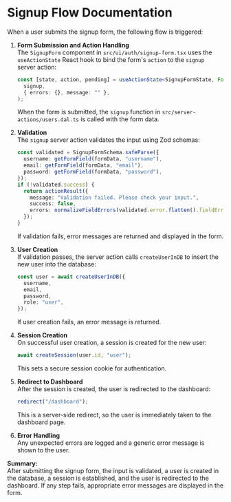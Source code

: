 # Signup Flow Documentation

When a user submits the signup form, the following flow is triggered:

1. **Form Submission and Action Handling**  
   The `SignupForm` component in `src/ui/auth/signup-form.tsx` uses the `useActionState` React hook to bind the form's `action` to the `signup` server action:

   ```typescript
   const [state, action, pending] = useActionState<SignupFormState, FormData>(
     signup,
     { errors: {}, message: "" },
   );
   ```

   When the form is submitted, the `signup` function in `src/server-actions/users.dal.ts` is called with the form data.

2. **Validation**  
   The `signup` server action validates the input using Zod schemas:

   ```typescript
   const validated = SignupFormSchema.safeParse({
     username: getFormField(formData, "username"),
     email: getFormField(formData, "email"),
     password: getFormField(formData, "password"),
   });
   if (!validated.success) {
     return actionResult({
       message: "Validation failed. Please check your input.",
       success: false,
       errors: normalizeFieldErrors(validated.error.flatten().fieldErrors),
     });
   }
   ```

   If validation fails, error messages are returned and displayed in the form.

3. **User Creation**  
   If validation passes, the server action calls `createUserInDB` to insert the new user into the database:

   ```typescript
   const user = await createUserInDB({
     username,
     email,
     password,
     role: "user",
   });
   ```

   If user creation fails, an error message is returned.

4. **Session Creation**  
   On successful user creation, a session is created for the new user:

   ```typescript
   await createSession(user.id, "user");
   ```

   This sets a secure session cookie for authentication.

5. **Redirect to Dashboard**  
   After the session is created, the user is redirected to the dashboard:

   ```typescript
   redirect("/dashboard");
   ```

   This is a server-side redirect, so the user is immediately taken to the dashboard page.

6. **Error Handling**  
   Any unexpected errors are logged and a generic error message is shown to the user.

**Summary:**  
After submitting the signup form, the input is validated, a user is created in the database, a session is established, and the user is redirected to the dashboard. If any step fails, appropriate error messages are displayed in the form.
